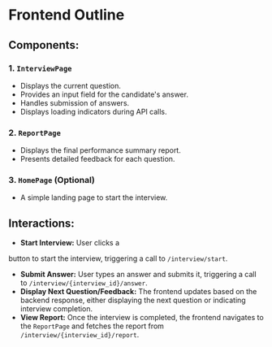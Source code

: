 
# Frontend Outline

## Components:

### 1. `InterviewPage`
- Displays the current question.
- Provides an input field for the candidate's answer.
- Handles submission of answers.
- Displays loading indicators during API calls.

### 2. `ReportPage`
- Displays the final performance summary report.
- Presents detailed feedback for each question.

### 3. `HomePage` (Optional)
- A simple landing page to start the interview.

## Interactions:

- **Start Interview:** User clicks a 


button to start the interview, triggering a call to `/interview/start`.
- **Submit Answer:** User types an answer and submits it, triggering a call to `/interview/{interview_id}/answer`.
- **Display Next Question/Feedback:** The frontend updates based on the backend response, either displaying the next question or indicating interview completion.
- **View Report:** Once the interview is completed, the frontend navigates to the `ReportPage` and fetches the report from `/interview/{interview_id}/report`.

